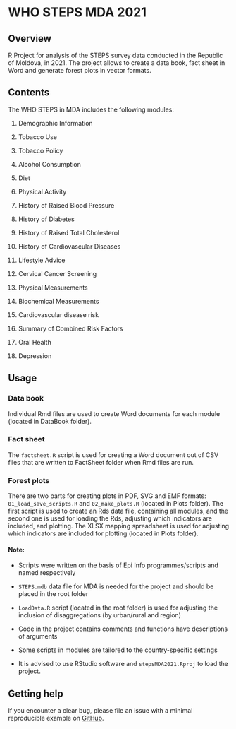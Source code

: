 # WHO STEPS MDA 2021

## Overview

R Project for analysis of the STEPS survey data conducted in the Republic of Moldova, in 2021. The project allows to create a data book, fact sheet in Word and generate forest plots in vector formats.

## Contents

The WHO STEPS in MDA includes the following modules:

1.  Demographic Information

2.  Tobacco Use

3.  Tobacco Policy

4.  Alcohol Consumption

5.  Diet

6.  Physical Activity

7.  History of Raised Blood Pressure

8.  History of Diabetes

9.  History of Raised Total Cholesterol

10. History of Cardiovascular Diseases

11. Lifestyle Advice

12. Cervical Cancer Screening

13. Physical Measurements

14. Biochemical Measurements

15. Cardiovascular disease risk

16. Summary of Combined Risk Factors

17. Oral Health

18. Depression

## Usage

### Data book

Individual Rmd files are used to create Word documents for each module (located in DataBook folder).

### Fact sheet

The `factsheet.R` script is used for creating a Word document out of CSV files that are written to FactSheet folder when Rmd files are run.

### Forest plots

There are two parts for creating plots in PDF, SVG and EMF formats: `01_load_save_scripts.R` and `02_make_plots.R` (located in Plots folder). The first script is used to create an Rds data file, containing all modules, and the second one is used for loading the Rds, adjusting which indicators are included, and plotting. The XLSX mapping spreadsheet is used for adjusting which indicators are included for plotting (located in Plots folder).

#### Note:

-   Scripts were written on the basis of Epi Info programmes/scripts and named respectively

-   `STEPS.mdb` data file for MDA is needed for the project and should be placed in the root folder

-   `LoadData.R` script (located in the root folder) is used for adjusting the inclusion of disaggregations (by urban/rural and region)

-   Code in the project contains comments and functions have descriptions of arguments

-   Some scripts in modules are tailored to the country-specific settings

-   It is advised to use RStudio software and `stepsMDA2021.Rproj` to load the project.

## Getting help

If you encounter a clear bug, please file an issue with a minimal reproducible example on [GitHub](https://github.com/WorldHealthOrganization/stepsMDA2021/issues).
